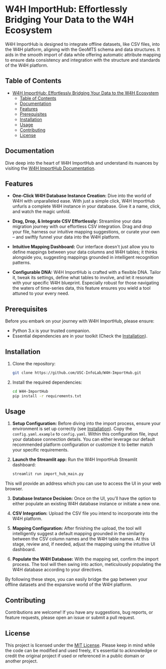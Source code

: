 # W4H ImportHub: Effortlessly Bridging Your Data to the W4H Ecosystem

W4H ImportHub is designed to integrate offline datasets, like CSV files, into the W4H platform, aligning with the GeoMTS schema and data structures. It aids in the smooth import of data while offering automatic attribute mapping to ensure data consistency and integration with the structure and standards of the  W4H platform.

## Table of Contents

- [W4H ImportHub: Effortlessly Bridging Your Data to the W4H Ecosystem](#w4h-importhub-effortlessly-bridging-your-data-to-the-w4h-ecosystem)
  - [Table of Contents](#table-of-contents)
  - [Documentation](#documentation)
  - [Features](#features)
  - [Prerequisites](#prerequisites)
  - [Installation](#installation)
  - [Usage](#usage)
  - [Contributing](#contributing)
  - [License](#license)

## Documentation

Dive deep into the heart of W4H ImportHub and understand its nuances by visiting the [W4H ImportHub Documentation](https://usc-infolab.github.io/W4H-ImportHub/).


## Features

- **One-Click W4H Database Instance Creation:** Dive into the world of W4H with unparalleled ease. With just a simple click, W4H ImportHub unfurls a complete W4H instance in your database. Give it a name, click, and watch the magic unfold.

- **Drag, Drop, & Integrate CSV Effortlessly:** Streamline your data migration journey with our effortless CSV integration. Drag and drop your file, harness our intuitive mapping suggestions, or curate your own – and swiftly funnel your data into the W4H platform.

- **Intuitive Mapping Dashboard:** Our interface doesn't just allow you to define mappings between your data columns and W4H tables; it thinks alongside you, suggesting mappings grounded in intelligent recognition patterns.

- **Configurable DNA:** W4H ImportHub is crafted with a flexible DNA. Tailor it, tweak its settings, define what tables to involve, and let it resonate with your specific W4H blueprint. Especially robust for those navigating the waters of time-series data, this feature ensures you wield a tool attuned to your every need.


## Prerequisites

Before you embark on your journey with W4H ImportHub, please ensure:

- Python 3.x is your trusted companion.
- Essential dependencies are in your toolkit (Check the [Installation](#installation)).

## Installation

1. Clone the repository:

   ```bash
   git clone https://github.com/USC-InfoLab/W4H-ImportHub.git
   ```

2. Install the required dependencies:

    ```bash
    cd W4H-ImportHub
    pip install -r requirements.txt
    ```

## Usage

1. **Setup Configuration:** Before diving into the import process, ensure your environment is set up correctly (see [Installation](#installation)). Copy the `config.yaml.example` to `config.yaml`. Within this configuration file, input your database connection details. You can either leverage our default recommended platform configuration or customize it to better match your specific requirements.

2. **Launch the Streamlit app:** Run the W4H ImportHub Streamlit dashboard:
    ```bash
    streamlit run import_hub_main.py
    ```
This will provide an address which you can use to access the UI in your web browser.

3. **Database Instance Decision:** Once on the UI, you'll have the option to either populate an existing W4H database instance or initiate a new one.

4. **CSV Integration:** Upload the CSV file you intend to incorporate into the W4H platform.

5. **Mapping Configuration:** After finishing the upload, the tool will intelligently suggest a default mapping grounded in the similarity between the CSV column names and the W4H table names. At this stage, review and, if needed, adjust the mapping using the intuitive UI dashboard.

6. **Populate the W4H Database:** With the mapping set, confirm the import process. The tool will then swing into action, meticulously populating the W4H database according to your directives.

By following these steps, you can easily bridge the gap between your offline datasets and the expansive world of the W4H platform.


## Contributing
Contributions are welcome! If you have any suggestions, bug reports, or feature requests, please open an issue or submit a pull request.

## License
This project is licensed under the [MIT License](https://github.com/USC-InfoLab/W4H-ImportHub/blob/main/LICENSE). Please keep in mind while the code can be modified and used freely, it's essential to acknowledge or credit the original project if used or referenced in a public domain or another project.
